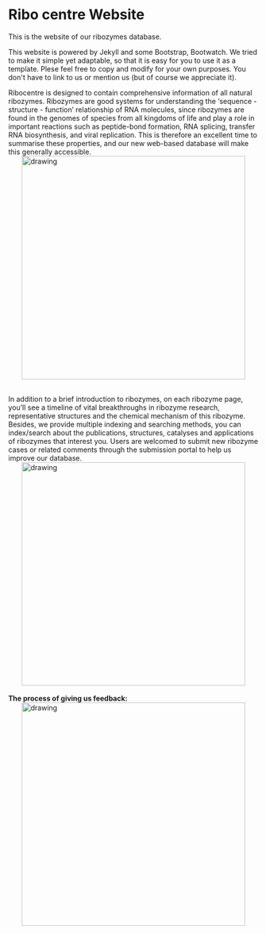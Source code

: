 # Ribo centre Website

This is the website of our ribozymes database.

This website is powered by Jekyll and some Bootstrap, Bootwatch. We tried to make it simple yet adaptable, so that it is easy for you to use it as a template. Plese feel free to copy and modify for your own purposes.  You don't have to link to us or mention us (but of course we appreciate it).

Ribocentre is designed to contain comprehensive information of all natural ribozymes. Ribozymes are good systems for understanding the ‘sequence - structure - function’ relationship of RNA molecules, since ribozymes are found in the genomes of species from all kingdoms of life and play a role in important reactions such as peptide-bond formation, RNA splicing, transfer RNA biosynthesis, and viral replication. This is therefore an excellent time to summarise these properties, and our new web-based database will make this generally accessible.
<img src="https://www.ribocentre.org/images/Figure2.png" alt="drawing" style="weight:450px; height:450px;display:block;margin:0 auto;" /><br>

In addition to a brief introduction to ribozymes, on each ribozyme page, you’ll see a timeline of vital breakthroughs in ribozyme research, representative structures and the chemical mechanism of this ribozyme. Besides, we provide multiple indexing and searching methods, you can index/search about the publications, structures, catalyses and applications of ribozymes that interest you. Users are welcomed to submit new ribozyme cases or related comments through the submission portal to help us improve our database.
<img src="https://www.ribocentre.org/images/Figure1.png" alt="drawing" style="weight:450px; height:450px;display:block;margin:0 auto;" /><br>
**The process of giving us feedback:**
<img src="https://www.ribocentre.org/images/HelpsPic/process.png" alt="drawing" style="weight:450px; height:450px;display:block;margin:0 auto;" /><br>
